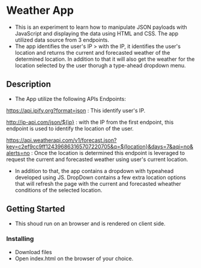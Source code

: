 # Weather App

- This is an experiment to learn how to manipulate JSON payloads with JavaScript and displaying the data using HTML and CSS. The app utilized data source from 3 endpoints.
- The app identifies the user's IP > with the IP, it identifies the user's location and returns the current and forecasted weather of the determined location. In addition to that it will also get the weather for the location selected by the user thorugh a type-ahead dropdown menu.

## Description

- The App utilize the following APIs Endpoints:

https://api.ipify.org?format=json : This identify user's IP.

http://ip-api.com/json/${ip} : with the IP from the first endpoint, this endpoint is used to identify the location of the user.

https://api.weatherapi.com/v1/forecast.json?key=c2ef9cc9ff124396863165707220705&q=${location}&days=7&aqi=no&alerts=no : Once the location is determined this endpoint is leveraged to request the current and forecasted weather using user's current location.

- In addition to that, the app contains a dropdown with typeahead developed using JS. DropDown contains a few extra location options that will refresh the page with the current and forecasted wheather conditions of the selected location.

## Getting Started

- This shoud run on an browser and is rendered on client side.

### Installing

* Download files
* Open index.html on the browser of your choice.
